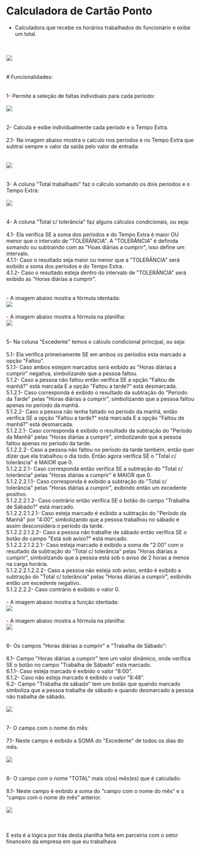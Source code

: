 # Calculadora de Cartão Ponto

- Calculadora que recebe os horários trabalhados do funcionário e exibe um total.
</br>
</br>
<img src="https://user-images.githubusercontent.com/50367720/113009480-5d13fe00-914e-11eb-829f-f35d8aa09bf1.png"/>
</br>
</br>
</br>
# Funcionalidades:
<br>
<br>
<br>
1- Permite a seleção de faltas individuais para cada período:
<br>
<br>
<img src="https://user-images.githubusercontent.com/50367720/113009828-b2500f80-914e-11eb-9637-a94ba4679a4a.png"/>
<br>
<br>
<br>
2- Calcula e exibe individualmente cada período e o Tempo Extra.
<br>
<br>
2.1- Na imagem abaixo mostra o calculo nos períodos e no Tempo Extra que subtrai sempre o valor da saída pelo valor de entrada:<br>
<br>
<br>
<img src="https://user-images.githubusercontent.com/50367720/113015975-6a33eb80-9154-11eb-9aba-e5b1dbe1c7a3.png"/>
<br>
<br>
<br>
3- A coluna "Total trabalhado" faz o cálculo somando os dois períodos e o Tempo Extra:
<br>
<br>
<img src="https://user-images.githubusercontent.com/50367720/113019080-99982780-9157-11eb-9ecf-8c27f39bf2f9.png"/>
<br>
<br>
<br>
4- A coluna "Total c/ tolerância" faz alguns cálculos condicionais, ou seja:
<br>
<br>
4.1- Ela verifica SE a soma dos períodos e do Tempo Extra é maior OU menor que o intervalo de "TOLERÂNCIA". A "TOLERÂNCIA" é definida somando ou subtraindo com as "Hoas diárias a cumprir", isso define um intervalo.<br>
4.1.1- Caso o resultado seja maior ou menor que a "TOLERÂNCIA" será exibido a soma dos períodos e do Tempo Extra.<br>
4.1.2- Caso o resultado esteja dentro do intervalo de "TOLERÂNCIA" será exibido as "Horas diárias a cumprir".<br>
<br>
<br>
- A imagem abaixo mostra a fórmula identada: <br>
<img src="https://user-images.githubusercontent.com/50367720/113031651-58a70f80-9165-11eb-8ac5-d5bcab0f8ed8.png"/>
<br>
<br>
- A imagem abaixo mostra a fórmula na planilha:<br>
<img src="https://user-images.githubusercontent.com/50367720/113032232-ff8bab80-9165-11eb-9407-bfdb51cd7e07.png"/>
<br>
<br>
<br>
5- Na coluna "Excedente" temos o cálculo condicional principal, ou seja:
<br>
<br>
5.1- Ela verifica primeiramente SE em ambos os períodos esta marcado a opção "Faltou".<br>
5.1.1- Caso ambos estejam marcados será exibido as "Horas diárias a cumprir" negativa, simbolizando que a pessoa faltou.<br>
5.1.2- Caso a pessoa não faltou então verifica SE a opção "Faltou de manhã?" está marcada E a opção "Faltou a tarde?" está desmarcada.<br>
5.1.2.1- Caso corresponda é exibido o resultado da subtração do "Período da Tarde" pelas "Horas diárias a cumprir", simbolizando que a pessoa faltou apenas no período da manhã.<br>
5.1.2.2- Caso a pessoa não tenha faltado no período da manhã, então verifica SE a opção "Faltou a tarde?" está marcada E a opção "Faltou de manhã?" está desmarcada.<br>
5.1.2.2.1- Caso corresponda é exibido o resultado da subtração do "Período da Manhã" pelas "Horas diárias a cumprir", simbolizando que a pessoa faltou apenas no período da tarde.<br>
5.1.2.2.2- Caso a pessoa não faltou no período da tarde também, então quer dizer que ela trabalhou o dia todo. Então agora verifica SE o "Total c/ tolerância" é MAIOR que 0.<br>
5.1.2.2.2.1- Caso corresponda então verifica SE a subtração do "Total c/ tolerância" pelas "Horas diárias a cumprir" é MAIOR que 0.<br>
5.1.2.2.2.1.1- Caso corresponda é exibido a subtração do "Total c/ tolerância" pelas "Horas diárias a cumprir", exibindo então um excedente positivo.<br>
5.1.2.2.2.1.2- Caso contrário então verifica SE o botão do campo "Trabalha de Sábado?" está marcado.<br>
5.1.2.2.2.1.2.1- Caso esteja marcado é exibido a subtração do "Período da Manhã" por "4:00", simbolizando que a pessoa trabalhou no sábado e assim desconsidera o período da tarde.<br>
5.1.2.2.2.1.2.2- Caso a pessoa não trabalhe de sábado então verifica SE o botão do campo "Está sob aviso?" está marcado.<br>
5.1.2.2.2.1.2.2.1- Caso esteja marcado é exibido a soma de "2:00" com o resultado da subtração do "Total c/ tolerância" pelas "Horas diárias a cumprir", simbolizando que a pessoa está sob o aviso de 2 horas a menos na carga horária.<br>
5.1.2.2.2.1.2.2.2- Caso a pessoa não esteja sob aviso, então é exibido a subtração do "Total c/ tolerância" pelas "Horas diárias a cumprir", exibindo então um excedente negativo.<br>
5.1.2.2.2.2- Caso contrário é exibido o valor 0.
<br>
<br>
- A imagem abaixo mostra a função identada:
<br>
<img src="https://user-images.githubusercontent.com/50367720/113047704-04f1f180-9178-11eb-834f-41bd880f3ccb.png"/>
<br>
<br>
- A imagem abaixo mostra a fórmula na planilha:
<br>
<img src="https://user-images.githubusercontent.com/50367720/113048034-7467e100-9178-11eb-89b3-c9cba1884958.png"/>
<br>
<br>
<br>
6- Os campos "Horas diárias a cumprir" e "Trabalha de Sábado":
<br>
<br>
6.1- Campo "Horas diárias a cumprir" tem um valor dinâmico, onde verifica SE o botão no campo "Trabalha de Sábado" esta marcado.<br>
6.1.1- Caso esteja marcado é exibido o valor "8:00".<br>
6.1.2- Caso não esteja marcado é exibido o valor "8:48".<br>
6.2- Campo "Trabalha de sábado" tem um botão que quando marcado simboliza que a pessoa trabalha de sábado e quando desmarcado a pessoa não trabalha de sábado.
<br>
<br>
<img src="https://user-images.githubusercontent.com/50367720/113048970-7ed6aa80-9179-11eb-97df-1b79911f276a.png"/>
<br>
<br>
<br>
7- O campo com o nome do mês:
<br>
<br>
7.1- Neste campo é exibido a SOMA do "Excedente" de todos os dias do mês.
<br>
<br>
<img src="https://user-images.githubusercontent.com/50367720/113050550-58197380-917b-11eb-80ef-6b8767bb73ca.png"/>
<br>
<br>
<br>
8- O campo com o nome "TOTAL" mais o(os) mês(es) que é calculado:
<br>
<br>
8.1- Neste campo é exibido a soma do "campo com o nome do mês" e o "campo com o nome do mês" anterior.
<br>
<br>
<img src="https://user-images.githubusercontent.com/50367720/113051439-57351180-917c-11eb-8bb8-cf989a5e9895.png"/>
<br>
<br>
<br>
<br>
E esta é a lógica por trás desta planilha feita em parceiria com o setor financeiro da empresa em que eu trabalhava
